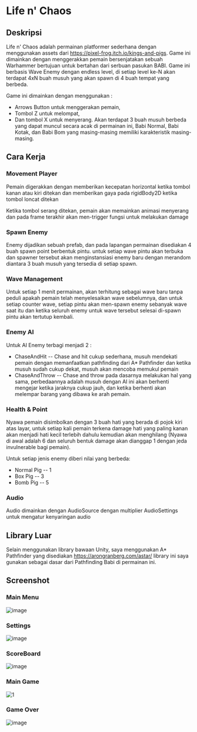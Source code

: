 # Life n' Chaos
## Deskripsi
Life n' Chaos adalah permainan platformer sederhana dengan menggunakan assets dari https://pixel-frog.itch.io/kings-and-pigs.
Game ini dimainkan dengan menggerakkan pemain bersenjatakan sebuah Warhammer bertujuan untuk bertahan dari serbuan pasukan BABI.
Game ini berbasis Wave Enemy dengan endless level, di setiap level ke-N akan terdapat 4xN buah musuh yang akan spawn di 4 buah tempat yang berbeda.

Game ini dimainkan dengan menggunakan :
- Arrows Button untuk menggerakan pemain, 
- Tombol Z untuk melompat, 
- Dan tombol X untuk menyerang.
Akan terdapat 3 buah musuh berbeda yang dapat muncul secara acak di permainan ini, Babi Normal, Babi Kotak, dan Babi Bom yang masing-masing memiliki karakteristik masing-masing.

## Cara Kerja
### Movement Player
Pemain digerakkan dengan memberikan kecepatan horizontal ketika tombol kanan atau kiri ditekan dan memberikan gaya pada rigidBody2D ketika tombol loncat ditekan

Ketika tombol serang ditekan, pemain akan memainkan animasi menyerang dan pada frame terakhir akan men-trigger fungsi untuk melakukan damage

### Spawn Enemy
Enemy dijadikan sebuah prefab, dan pada lapangan permainan disediakan 4 buah spawn point berbentuk pintu. untuk setiap wave pintu akan terbuka dan spawner tersebut akan menginstansiasi enemy baru dengan merandom diantara 3 buah musuh yang tersedia di setiap spawn.

### Wave Management
Untuk setiap 1 menit permainan, akan terhitung sebagai wave baru tanpa peduli apakah pemain telah menyelesaikan wave sebelumnya, dan untuk setiap counter wave, setiap pintu akan men-spawn enemy sebanyak wave saat itu dan ketika seluruh enemy untuk wave tersebut selesai di-spawn pintu akan tertutup kembali.

### Enemy AI
Untuk AI Enemy terbagi menjadi 2 :
- ChaseAndHit
-- Chase and hit cukup sederhana, musuh mendekati pemain dengan memanfaatkan pathfinding dari A* Pathfinder dan ketika musuh sudah cukup dekat, musuh akan mencoba memukul pemain
- ChaseAndThrow
-- Chase and throw pada dasarnya melakukan hal yang sama, perbedaannya adalah musuh dengan AI ini akan berhenti mengejar ketika jaraknya cukup jauh, dan ketika berhenti akan melempar barang yang dibawa ke arah pemain.
  
### Health & Point
Nyawa pemain disimbolkan dengan 3 buah hati yang berada di pojok kiri atas layar, untuk setiap kali pemain terkena damage hati yang paling kanan akan menjadi hati kecil terlebih dahulu kemudian akan menghilang (Nyawa di awal adalah 6 dan seluruh bentuk damage akan dianggap 1 dengan jeda invulnerable bagi pemain).

Untuk setiap jenis enemy diberi nilai yang berbeda:
- Normal Pig -- 1
- Box Pig -- 3
- Bomb Pig -- 5

### Audio
Audio dimainkan dengan AudioSource dengan multiplier AudioSettings untuk mengatur kenyaringan audio

## Library Luar
Selain menggunakan library bawaan Unity, saya menggunakan A* Pathfinder yang disediakan https://arongranberg.com/astar/
library ini saya gunakan sebagai dasar dari Pathfinding Babi di permainan ini.

## Screenshot
### Main Menu
![image](https://user-images.githubusercontent.com/38101533/78910132-acc96780-7aae-11ea-844e-bce582e1153d.png)

### Settings
![image](https://user-images.githubusercontent.com/38101533/78910269-e4381400-7aae-11ea-96cb-9e3f405dc21b.png)

### ScoreBoard
![image](https://user-images.githubusercontent.com/38101533/78910315-f619b700-7aae-11ea-914c-2b5ee4b293e0.png)

### Main Game
![1](https://user-images.githubusercontent.com/38101533/78909461-c0280300-7aad-11ea-818a-bc2580353a4c.png)

### Game Over
![image](https://user-images.githubusercontent.com/38101533/78910215-cd91bd00-7aae-11ea-8baa-8648958441d0.png)
